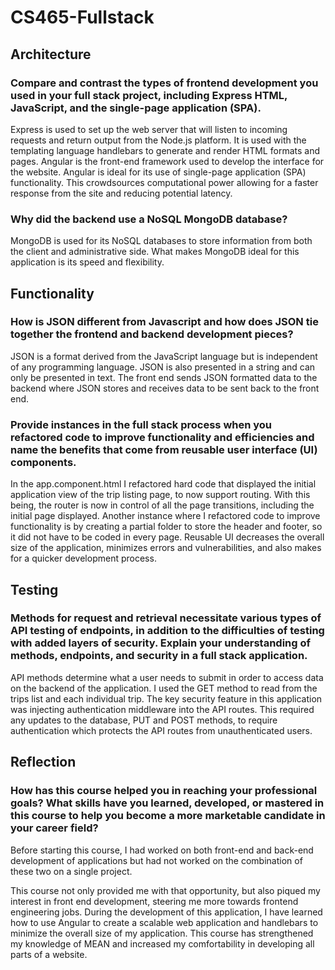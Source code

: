 # CS465-Fullstack

## Architecture 

### Compare and contrast the types of frontend development you used in your full stack project, including Express HTML, JavaScript, and the single-page application (SPA). 

 

Express is used to set up the web server that will listen to incoming requests and return output from the Node.js platform. It is used with the templating language handlebars to generate and render HTML formats and pages. Angular is the front-end framework used to develop the interface for the website. Angular is ideal for its use of single-page application (SPA) functionality. This crowdsources computational power allowing for a faster response from the site and reducing potential latency. 

 

### Why did the backend use a NoSQL MongoDB database? 

 

MongoDB is used for its NoSQL databases to store information from both the client and administrative side. What makes MongoDB ideal for this application is its speed and flexibility. 

 

## Functionality 

### How is JSON different from Javascript and how does JSON tie together the frontend and backend development pieces? 

 

JSON is a format derived from the JavaScript language but is independent of any programming language. JSON is also presented in a string and can only be presented in text. The front end sends JSON formatted data to the backend where JSON stores and receives data to be sent back to the front end. 

 

### Provide instances in the full stack process when you refactored code to improve functionality and efficiencies and name the benefits that come from reusable user interface (UI) components. 

 

In the app.component.html I refactored hard code that displayed the initial application view of the trip listing page, to now support routing. With this being, the router is now in control of all the page transitions, including the initial page displayed. Another instance where I refactored code to improve functionality is by creating a partial folder to store the header and footer, so it did not have to be coded in every page. Reusable UI decreases the overall size of the application, minimizes errors and vulnerabilities, and also makes for a quicker development process. 

 

## Testing 

### Methods for request and retrieval necessitate various types of API testing of endpoints, in addition to the difficulties of testing with added layers of security. Explain your understanding of methods, endpoints, and security in a full stack application. 

 

API methods determine what a user needs to submit in order to access data on the backend of the application. I used the GET method to read from the trips list and each individual trip. The key security feature in this application was injecting authentication middleware into the API routes. This required any updates to the database, PUT and POST methods, to require authentication which protects the API routes from unauthenticated users. 

 

## Reflection 

### How has this course helped you in reaching your professional goals? What skills have you learned, developed, or mastered in this course to help you become a more marketable candidate in your career field? 

 

Before starting this course, I had worked on both front-end and back-end development of applications but had not worked on the combination of these two on a single project. 

This course not only provided me with that opportunity, but also piqued my interest in front end development, steering me more towards frontend engineering jobs. During the development of this application, I have learned how to use Angular to create a scalable web application and handlebars to minimize the overall size of my application. This course has strengthened my knowledge of MEAN and increased my comfortability in developing all parts of a website. 
